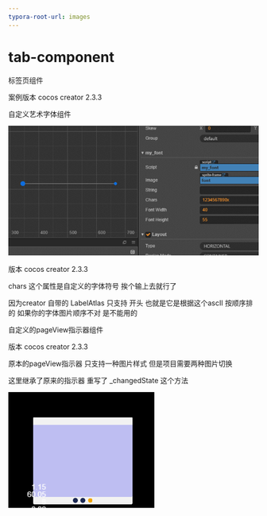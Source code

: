 ```yaml
---
typora-root-url: images
---
```


# tab-component

标签页组件

案例版本 cocos creator  2.3.3 



自定义艺术字体组件 

![](https://github.com/uer7e67/tab-component/blob/master/images/%E5%AD%97%E4%BD%9333.gif)

版本 cocos creator  2.3.3 

chars  这个属性是自定义的字体符号 挨个输上去就行了 

因为creator 自带的 LabelAtlas 只支持 开头 也就是它是根据这个ascII 按顺序排的 如果你的字体图片顺序不对 是不能用的 



自定义的pageView指示器组件 

版本 cocos creator  2.3.3 

原本的pageView指示器 只支持一种图片样式  但是项目需要两种图片切换

这里继承了原来的指示器 重写了 _changedState 这个方法

![](https://github.com/uer7e67/tab-component/blob/master/images/zhishiqi1.gif)
